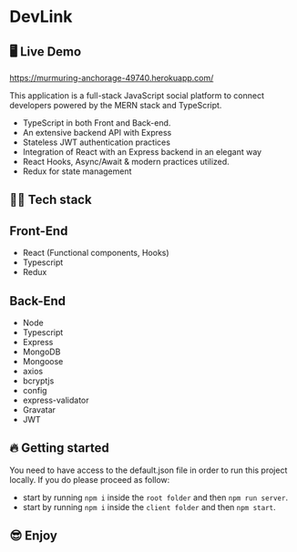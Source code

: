 # DevLink

## 🖥 Live Demo
https://murmuring-anchorage-49740.herokuapp.com/

This application is a full-stack JavaScript social platform to connect developers powered by the MERN stack and TypeScript.

- TypeScript in both Front and Back-end.
- An extensive backend API with Express
- Stateless JWT authentication practices
- Integration of React with an Express backend in an elegant way
- React Hooks, Async/Await & modern practices utilized.
- Redux for state management
<!-- - Deploy to Heroku with a postbuild script -->

## 👨‍💻 Tech stack

## Front-End

- React (Functional components, Hooks)
- Typescript
- Redux

## Back-End

- Node
- Typescript
- Express
- MongoDB
- Mongoose
- axios
- bcryptjs
- config
- express-validator
- Gravatar
- JWT

## 🔥 Getting started

You need to have access to the default.json file in order to run this project locally. If you do please proceed as follow:

- start by running `npm i` inside the `root folder` and then `npm run server`.
- start by running `npm i` inside the `client folder` and then `npm start`.

## 😎 Enjoy
